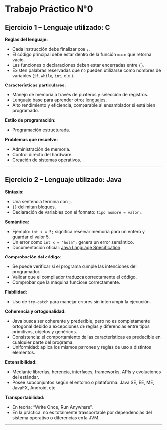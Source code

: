 # Trabajo Práctico N°0

## Ejercicio 1 – Lenguaje utilizado: **C**

**Reglas del lenguaje:**
- Cada instrucción debe finalizar con `;`.
- El código principal debe estar dentro de la función `main` que retorna vacío.
- Las funciones o declaraciones deben estar encerradas entre `{}`.
- Existen palabras reservadas que no pueden utilizarse como nombres de variables (`if`, `while`, `int`, etc.).

**Características particulares:**
- Manejo de memoria a través de punteros y selección de registros.
- Lenguaje base para aprender otros lenguajes.
- Alto rendimiento y eficiencia, comparable al ensamblador si está bien programado.

**Estilo de programación:**
- Programación estructurada.

**Problemas que resuelve:**
- Administración de memoria.
- Control directo del hardware.
- Creación de sistemas operativos.

---

## Ejercicio 2 – Lenguaje utilizado: **Java**

**Sintaxis:**
- Una sentencia termina con `;`.
- `{}` delimitan bloques.
- Declaración de variables con el formato: `tipo nombre = valor;`.

**Semántica:**
- Ejemplo: `int x = 5;` significa reservar memoria para un entero y guardar el valor 5.
- Un error como `int x = "hola";` genera un error semántico.
- Documentación oficial: [Java Language Specification](https://docs.oracle.com/javase/specs/).

**Comprobación del código:**
- Se puede verificar si el programa cumple las intenciones del programador.
- Validar que el compilador traduzca correctamente el código.
- Comprobar que la máquina funcione correctamente.

**Fiabilidad:**
- Uso de `try-catch` para manejar errores sin interrumpir la ejecución.

**Coherencia y ortogonalidad:**
- Java busca ser coherente y predecible, pero no es completamente ortogonal debido a excepciones de reglas y diferencias entre tipos primitivos, objetos y genéricos.
- Consistencia: el comportamiento de las características es predecible en cualquier parte del programa.
- Uniformidad: aplica los mismos patrones y reglas de uso a distintos elementos.

**Extensibilidad:**
- Mediante librerías, herencia, interfaces, frameworks, APIs y evoluciones del estándar.
- Posee subconjuntos según el entorno o plataforma: Java SE, EE, ME, JavaFX, Android, etc.

**Transportabilidad:**
- En teoría: “Write Once, Run Anywhere”.
- En la práctica: no es totalmente transportable por dependencias del sistema operativo o diferencias en la JVM.

---

